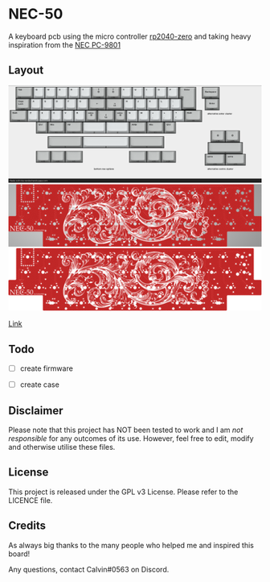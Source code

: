 # NEC-50

A keyboard pcb using the micro controller [rp2040-zero](https://www.waveshare.com/rp2040-zero.htm) and taking heavy inspiration from the [NEC PC-9801](http://xahlee.info/kbd/nec_m_type_1992.html)

## Layout

![](https://github.com/calvin-mcd/NEC-50/blob/main/Images/KLE.png)
![](https://github.com/calvin-mcd/NEC-50/blob/main/Images/render.png)
![](https://github.com/calvin-mcd/NEC-50/blob/main/Images/render.svg)

[Link](http://www.keyboard-layout-editor.com/#/gists/cac78473e6102737aac1babc6c3495a7)
  
## Todo

- [ ] create firmware
- [ ] create case


## Disclaimer

Please note that this project has NOT been tested to work and I am _not responsible_ for any outcomes of its use. However, feel free to edit, modify and otherwise utilise these files.

## License

This project is released under the GPL v3 License. Please refer to the LICENCE file.

## Credits

As always big thanks to the many people who helped me and inspired this board!

Any questions, contact Calvin\#0563 on Discord. 